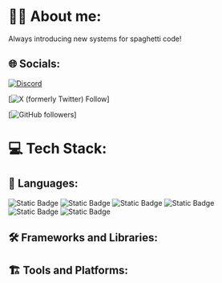 # 🙋‍♂️ About me:
Always introducing new systems for spaghetti code!

## 🌐 Socials:
[![Discord](https://img.shields.io/badge/Discord-%237289DA.svg?logo=discord&logoColor=white)](http://www.discordapp.com/users/473622504586477589)

[![X (formerly Twitter) Follow](https://img.shields.io/twitter/follow/NotConner207)]

[![GitHub followers](https://img.shields.io/github/followers/ConnerAdamsMaine)]

# 💻 Tech Stack:
## 📜 Languages:
![Static Badge](https://img.shields.io/badge/C-blue)
![Static Badge](https://img.shields.io/badge/C-blue?label=Embedded&labelColor=orange)
![Static Badge](https://img.shields.io/badge/C%2B%2B-grey)
![Static Badge](https://img.shields.io/badge/C%2B%2B-grey?label=Embedded&labelColor=orange)
![Static Badge](https://img.shields.io/badge/%F0%9F%90%8DPython-green)
![Static Badge](https://img.shields.io/badge/logo-javascript-blue?logo=javascript)

## 🛠️ Frameworks and Libraries:


## 🏗️ Tools and Platforms:
